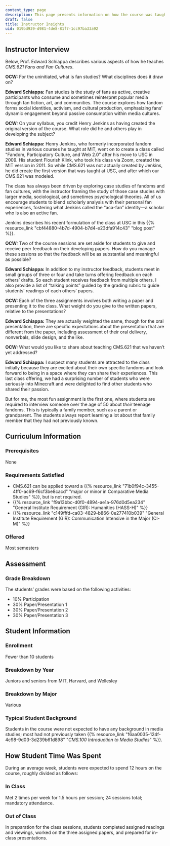 ```yaml
---
content_type: page
description: This page presents information on how the course was taught.
draft: false
title: Instructor Insights
uid: 019bd939-d981-4de8-81f7-1cc97ba33a92
---
```

## Instructor Interview

Below, Prof. Edward Schiappa describes various aspects of how he teaches *CMS.621 Fans and Fan Cultures*.

**OCW:** For the uninitiated, what is fan studies? What disciplines does it draw on?

**Edward Schiappa:** Fan studies is the study of fans as active, creative participants who consume and sometimes reinterpret popular media through fan fiction, art, and communities. The course explores how fandom forms social identities, activism, and cultural production, emphasizing fans’ dynamic engagement beyond passive consumption within media cultures.

**OCW:** On your syllabus, you credit Henry Jenkins as having created the original version of the course. What role did he and others play in developing the subject?

**Edward Schiappa:** Henry Jenkins, who formerly incorporated fandom studies in various courses he taught at MIT, went on to create a class called "Fandom, Participatory Culture, and Web 2.0" after his move to USC in 2009. His student Flourish Klink, who took his class via Zoom, created the MIT version in 2011. So while CMS.621 was not actually created by Jenkins, he did create the first version that was taught at USC, and after which our CMS.621 was modeled.

The class has always been driven by exploring case studies of fandoms and fan cultures, with the instructor framing the study of those case studies with larger media, sociological, and sometimes psychological theories. All of us encourage students to blend scholarly analysis with their personal fan experiences, fostering what Jenkins called the “aca-fan” identity—a scholar who is also an active fan. 

Jenkins describes his recent formulation of the class at USC in this {{% resource_link "cbf44880-4b7d-4904-b7d4-e23dfa914c43" "blog post" %}}.

**OCW:** Two of the course sessions are set aside for students to give and receive peer feedback on their developing papers. How do you manage these sessions so that the feedback will be as substantial and meaningful as possible?

**Edward Schiappa:** In addition to my instructor feedback, students meet in small groups of three or four and take turns offering feedback on each others’ drafts. So each student receives feedback from multiple others. I also provide a list of “talking points” guided by the grading rubric to guide students’ readings of each others’ papers. 

**OCW:** Each of the three assignments involves both writing a paper and presenting it to the class. What weight do you give to the written papers, relative to the presentations? 

**Edward Schiappa:** They are actually weighted the same, though for the oral presentation, there are specific expectations about the presentation that are different from the paper, including assessment of their oral delivery, nonverbals, slide design, and the like.

**OCW:** What would you like to share about teaching CMS.621 that we haven’t yet addressed?

**Edward Schiappa:** I suspect many students are attracted to the class initially because they are excited about their own specific fandoms and look forward to being in a space where they can share their experiences. This last class offering, we had a surprising number of students who were seriously into Minecraft and were delighted to find other students who shared their passion.

But for me, the most fun assignment is the first one, where students are required to interview someone over the age of 50 about *their* teenage fandoms. This is typically a family member, such as a parent or grandparent. The students always report learning a lot about that family member that they had not previously known.

## Curriculum Information

### Prerequisites

None

### Requirements Satisfied

- CMS.621 can be applied toward a {{% resource_link "71b0f94c-3455-4ff0-ac69-f6cf3be8cacd" "major or minor in Comparative Media Studies" %}}, but is not required.
- {{% resource_link "f9a13bbc-d0f0-4894-ae1a-976d0d5ea234" "General Institute Requirement (GIR): Humanities (HASS-H)" %}}
- {{% resource_link "c149fffd-ca03-4829-b866-0e277410b039" "General Institute Requirement (GIR): Communication Intensive in the Major (CI-M)" %}}

### Offered

Most semesters

## Assessment

### Grade Breakdown

The students’ grades were based on the following activities:

- 10% Participation 
- 30% Paper/Presentation 1 
- 30% Paper/Presentation 2
- 30% Paper/Presentation 3

## Student Information

### Enrollment

Fewer than 10 students

### Breakdown by Year

Juniors and seniors from MIT, Harvard, and Wellesley

### Breakdown by Major

Various

### Typical Student Background

Students in the course were not expected to have any background in media studies; most had not previously taken {{% resource_link "f6aa0035-124f-4c98-9d03-3d239b61d898" "*CMS.100 Introduction to Media Studies*" %}}. 

## How Student Time Was Spent

During an average week, students were expected to spend 12 hours on the course, roughly divided as follows:

### In Class

Met 2 times per week for 1.5 hours per session; 24 sessions total; mandatory attendance.

### Out of Class

In preparation for the class sessions, students completed assigned readings and viewings, worked on the three assigned papers, and prepared for in-class presentations.
